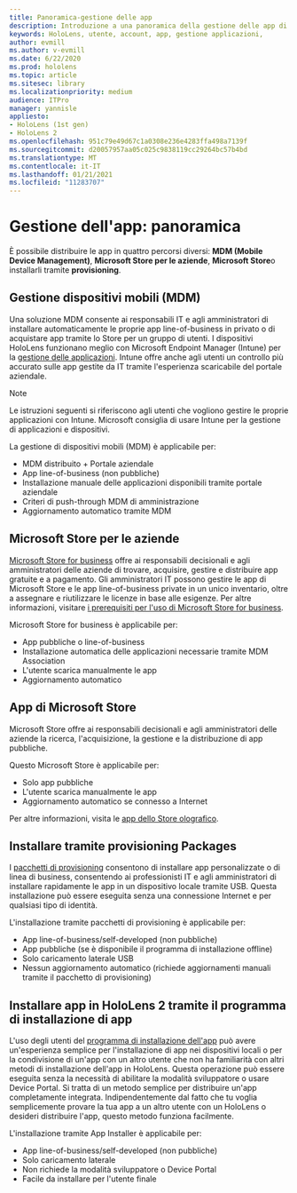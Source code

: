 ```yaml
---
title: Panoramica-gestione delle app
description: Introduzione a una panoramica della gestione delle app di realtà mista con i pacchetti di gestione di dispositivi mobili, Microsoft Store per le aziende e provisioning.
keywords: HoloLens, utente, account, app, gestione applicazioni,
author: evmill
ms.author: v-evmill
ms.date: 6/22/2020
ms.prod: hololens
ms.topic: article
ms.sitesec: library
ms.localizationpriority: medium
audience: ITPro
manager: yannisle
appliesto:
- HoloLens (1st gen)
- HoloLens 2
ms.openlocfilehash: 951c79e49d67c1a0308e236e4283ffa498a7139f
ms.sourcegitcommit: d20057957aa05c025c9838119cc29264bc57b4bd
ms.translationtype: MT
ms.contentlocale: it-IT
ms.lasthandoff: 01/21/2021
ms.locfileid: "11283707"
---
```

# Gestione dell'app: panoramica

È possibile distribuire le app in quattro percorsi diversi: **MDM (Mobile Device Management)**, **Microsoft Store per le aziende**, **Microsoft Store**o installarli tramite **provisioning**.

## Gestione dispositivi mobili (MDM)

Una soluzione MDM consente ai responsabili IT e agli amministratori di installare automaticamente le proprie app line-of-business in privato o di acquistare app tramite lo Store per un gruppo di utenti. I dispositivi HoloLens funzionano meglio con Microsoft Endpoint Manager (Intune) per la [gestione delle applicazioni](app-deploy-intune.md). Intune offre anche agli utenti un controllo più accurato sulle app gestite da IT tramite l'esperienza scaricabile del portale aziendale.

> [!NOTE]
> Le istruzioni seguenti si riferiscono agli utenti che vogliono gestire le proprie applicazioni con Intune. Microsoft consiglia di usare Intune per la gestione di applicazioni e dispositivi.

La gestione di dispositivi mobili (MDM) è applicabile per:

* MDM distribuito + Portale aziendale
* App line-of-business (non pubbliche)
* Installazione manuale delle applicazioni disponibili tramite portale aziendale
* Criteri di push-through MDM di amministrazione
* Aggiornamento automatico tramite MDM

## Microsoft Store per le aziende

[Microsoft Store for business](app-deploy-store-business.md) offre ai responsabili decisionali e agli amministratori delle aziende di trovare, acquisire, gestire e distribuire app gratuite e a pagamento. Gli amministratori IT possono gestire le app di Microsoft Store e le app line-of-business private in un unico inventario, oltre a assegnare e riutilizzare le licenze in base alle esigenze. Per altre informazioni, visitare [i prerequisiti per l'uso di Microsoft Store for business](https://docs.microsoft.com/microsoft-store/prerequisites-microsoft-store-for-business).

Microsoft Store for business è applicabile per:

* App pubbliche o line-of-business
* Installazione automatica delle applicazioni necessarie tramite MDM Association
* L'utente scarica manualmente le app
* Aggiornamento automatico

## App di Microsoft Store

Microsoft Store offre ai responsabili decisionali e agli amministratori delle aziende la ricerca, l'acquisizione, la gestione e la distribuzione di app pubbliche.

Questo Microsoft Store è applicabile per:

* Solo app pubbliche
* L'utente scarica manualmente le app
* Aggiornamento automatico se connesso a Internet

Per altre informazioni, visita le [app dello Store olografico](https://docs.microsoft.com/hololens/holographic-store-apps).

## Installare tramite provisioning Packages

I [pacchetti di provisioning](app-deploy-provisioning-package.md) consentono di installare app personalizzate o di linea di business, consentendo ai professionisti IT e agli amministratori di installare rapidamente le app in un dispositivo locale tramite USB. Questa installazione può essere eseguita senza una connessione Internet e per qualsiasi tipo di identità.

L'installazione tramite pacchetti di provisioning è applicabile per:

* App line-of-business/self-developed (non pubbliche)
* App pubbliche (se è disponibile il programma di installazione offline)
* Solo caricamento laterale USB
* Nessun aggiornamento automatico (richiede aggiornamenti manuali tramite il pacchetto di provisioning)

## Installare app in HoloLens 2 tramite il programma di installazione di app

L'uso degli utenti del [programma di installazione dell'app](app-deploy-app-installer.md) può avere un'esperienza semplice per l'installazione di app nei dispositivi locali o per la condivisione di un'app con un altro utente che non ha familiarità con altri metodi di installazione dell'app in HoloLens. Questa operazione può essere eseguita senza la necessità di abilitare la modalità sviluppatore o usare Device Portal. Si tratta di un metodo semplice per distribuire un'app completamente integrata. Indipendentemente dal fatto che tu voglia semplicemente provare la tua app a un altro utente con un HoloLens o desideri distribuire l'app, questo metodo funziona facilmente.

L'installazione tramite App Installer è applicabile per:

* App line-of-business/self-developed (non pubbliche)
* Solo caricamento laterale
* Non richiede la modalità sviluppatore o Device Portal
* Facile da installare per l'utente finale
